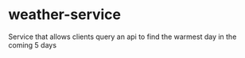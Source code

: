 # weather-service
Service that allows clients query an api to find the warmest day in the coming 5 days
